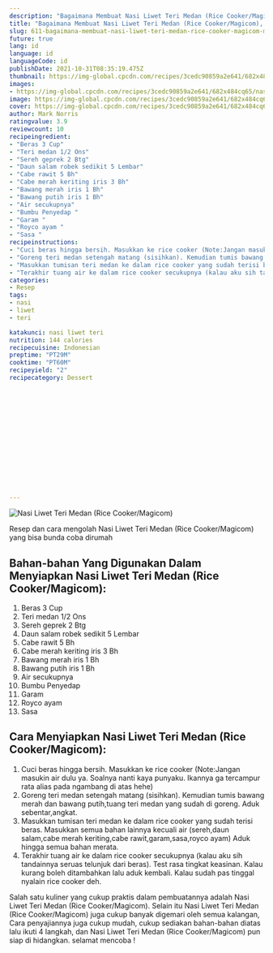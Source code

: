 ```yaml
---
description: "Bagaimana Membuat Nasi Liwet Teri Medan (Rice Cooker/Magicom), Menggugah Selera"
title: "Bagaimana Membuat Nasi Liwet Teri Medan (Rice Cooker/Magicom), Menggugah Selera"
slug: 611-bagaimana-membuat-nasi-liwet-teri-medan-rice-cooker-magicom-menggugah-selera
future: true
lang: id
language: id
languageCode: id
publishDate: 2021-10-31T08:35:19.475Z 
thumbnail: https://img-global.cpcdn.com/recipes/3cedc90859a2e641/682x484cq65/nasi-liwet-teri-medan-rice-cookermagicom-foto-resep-utama.png
images:
- https://img-global.cpcdn.com/recipes/3cedc90859a2e641/682x484cq65/nasi-liwet-teri-medan-rice-cookermagicom-foto-resep-utama.png
image: https://img-global.cpcdn.com/recipes/3cedc90859a2e641/682x484cq65/nasi-liwet-teri-medan-rice-cookermagicom-foto-resep-utama.png
cover: https://img-global.cpcdn.com/recipes/3cedc90859a2e641/682x484cq65/nasi-liwet-teri-medan-rice-cookermagicom-foto-resep-utama.png
author: Mark Norris
ratingvalue: 3.9
reviewcount: 10
recipeingredient:
- "Beras 3 Cup"
- "Teri medan 1/2 Ons"
- "Sereh geprek 2 Btg"
- "Daun salam robek sedikit 5 Lembar"
- "Cabe rawit 5 Bh"
- "Cabe merah keriting iris 3 Bh"
- "Bawang merah iris 1 Bh"
- "Bawang putih iris 1 Bh"
- "Air secukupnya"
- "Bumbu Penyedap "
- "Garam "
- "Royco ayam "
- "Sasa "
recipeinstructions:
- "Cuci beras hingga bersih. Masukkan ke rice cooker (Note:Jangan masukin air dulu ya. Soalnya nanti kaya punyaku. Ikannya ga tercampur rata alias pada ngambang di atas hehe)"
- "Goreng teri medan setengah matang (sisihkan). Kemudian tumis bawang merah dan bawang putih,tuang teri medan yang sudah di goreng. Aduk sebentar,angkat."
- "Masukkan tumisan teri medan ke dalam rice cooker yang sudah terisi beras. Masukkan semua bahan lainnya kecuali air (sereh,daun salam,cabe merah keriting,cabe rawit,garam,sasa,royco ayam) Aduk hingga semua bahan merata."
- "Terakhir tuang air ke dalam rice cooker secukupnya (kalau aku sih tandainnya seruas telunjuk dari beras). Test rasa tingkat keasinan. Kalau kurang boleh ditambahkan lalu aduk kembali. Kalau sudah pas tinggal nyalain rice cooker deh."
categories:
- Resep
tags:
- nasi
- liwet
- teri

katakunci: nasi liwet teri 
nutrition: 144 calories
recipecuisine: Indonesian
preptime: "PT29M"
cooktime: "PT60M"
recipeyield: "2"
recipecategory: Dessert


     
    
    
    
    
    
    
    
    
    
    
      
    
---
```



![Nasi Liwet Teri Medan (Rice Cooker/Magicom)](https://img-global.cpcdn.com/recipes/3cedc90859a2e641/682x484cq65/nasi-liwet-teri-medan-rice-cookermagicom-foto-resep-utama.png)

Resep dan cara mengolah  Nasi Liwet Teri Medan (Rice Cooker/Magicom) yang bisa bunda coba dirumah

<!--inarticleads1-->

## Bahan-bahan Yang Digunakan Dalam Menyiapkan Nasi Liwet Teri Medan (Rice Cooker/Magicom):

1. Beras 3 Cup
1. Teri medan 1/2 Ons
1. Sereh geprek 2 Btg
1. Daun salam robek sedikit 5 Lembar
1. Cabe rawit 5 Bh
1. Cabe merah keriting iris 3 Bh
1. Bawang merah iris 1 Bh
1. Bawang putih iris 1 Bh
1. Air secukupnya
1. Bumbu Penyedap 
1. Garam 
1. Royco ayam 
1. Sasa 



<!--inarticleads2-->

## Cara Menyiapkan Nasi Liwet Teri Medan (Rice Cooker/Magicom):

1. Cuci beras hingga bersih. Masukkan ke rice cooker (Note:Jangan masukin air dulu ya. Soalnya nanti kaya punyaku. Ikannya ga tercampur rata alias pada ngambang di atas hehe)
1. Goreng teri medan setengah matang (sisihkan). Kemudian tumis bawang merah dan bawang putih,tuang teri medan yang sudah di goreng. Aduk sebentar,angkat.
1. Masukkan tumisan teri medan ke dalam rice cooker yang sudah terisi beras. Masukkan semua bahan lainnya kecuali air (sereh,daun salam,cabe merah keriting,cabe rawit,garam,sasa,royco ayam) Aduk hingga semua bahan merata.
1. Terakhir tuang air ke dalam rice cooker secukupnya (kalau aku sih tandainnya seruas telunjuk dari beras). Test rasa tingkat keasinan. Kalau kurang boleh ditambahkan lalu aduk kembali. Kalau sudah pas tinggal nyalain rice cooker deh.




Salah satu kuliner yang cukup praktis dalam pembuatannya adalah  Nasi Liwet Teri Medan (Rice Cooker/Magicom). Selain itu  Nasi Liwet Teri Medan (Rice Cooker/Magicom)  juga cukup banyak digemari oleh semua kalangan, Cara penyajiannya juga cukup mudah, cukup sediakan bahan-bahan diatas lalu ikuti 4 langkah, dan  Nasi Liwet Teri Medan (Rice Cooker/Magicom)  pun siap di hidangkan. selamat mencoba !
